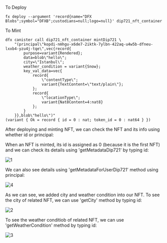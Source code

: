 
To Deploy

```
fx deploy --argument 'record{name="DFX Blobs";symbol="DFXB";custodians=null;logo=null}' dip721_nft_container

```




To Mint
```
dfx canister call dip721_nft_container mintDip721 \
    "(principal\"kopdi-nmhgu-x6de7-2iktk-7ylbn-422aq-u4w5b-dfneu-lxxb4-yzu4j-tqe\",vec{record{
        purpose=variant{Rendered};
        data=blob\"hello\";
        city=\"Istanbul\";
        weather_condition = variant{Snow};
        key_val_data=vec{
            record{
                \"contentType\";
                variant{TextContent=\"text/plain\"};
            };
            record{
                \"locationType\";
                variant{Nat8Content=4:nat8}
            };
        }
    }},blob\"hello\")"
(variant { Ok = record { id = 0 : nat; token_id = 0 : nat64 } })
```
After deploying and minting NFT, we can check the NFT and its info using whether id or principal:

When an NFT is minted, its id is assigned as 0 (because it is the first NFT) and we can check its details using 'getMetadataDip721' by typing id:


![1](https://github.com/furkancetinalp/ICP_Hacker-s_Den/assets/99509540/6adf2ae4-1984-413b-8163-929e2bd6ee69)

We can also see details using 'getMetadataForUserDip721' method using principal:

![4](https://github.com/furkancetinalp/ICP_Hacker-s_Den/assets/99509540/7b33e6f0-bf96-43fd-beb0-bfa139195ed8)


As we can see, we added city and weather condition into our NFT.
To see the city of related NFT, we can use 'getCity' method by typing id:

![2](https://github.com/furkancetinalp/ICP_Hacker-s_Den/assets/99509540/c764a690-390f-43ab-b65b-75f2b32f528f)

To see the weather conditiob of related NFT, we can use 'getWeatherCondition' method by typing id:

![3](https://github.com/furkancetinalp/ICP_Hacker-s_Den/assets/99509540/269e29d4-258b-4e4e-9cee-8587e6e02108)


